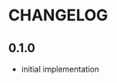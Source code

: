 <!--
Copyright (C) 2023 Robert Wimmer
SPDX-License-Identifier: GPL-3.0-or-later
-->

# CHANGELOG

## 0.1.0

- initial implementation
